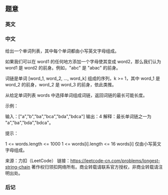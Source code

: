 ## 题意

### 英文

### 中文

给出一个单词列表，其中每个单词都由小写英文字母组成。

如果我们可以在 word1 的任何地方添加一个字母使其变成 word2，那么我们认为 word1 是 word2 的前身。例如，"abc" 是 "abac" 的前身。

词链是单词 [word_1, word_2, ..., word_k] 组成的序列，k >= 1，其中 word_1 是 word_2 的前身，word_2 是 word_3 的前身，依此类推。

从给定单词列表 words 中选择单词组成词链，返回词链的最长可能长度。


示例：

输入：["a","b","ba","bca","bda","bdca"]
输出：4
解释：最长单词链之一为 "a","ba","bda","bdca"。


提示：

1 <= words.length <= 1000
1 <= words[i].length <= 16
words[i] 仅由小写英文字母组成。

来源：力扣（LeetCode）
链接：https://leetcode-cn.com/problems/longest-string-chain
著作权归领扣网络所有。商业转载请联系官方授权，非商业转载请注明出处。

### 后记
